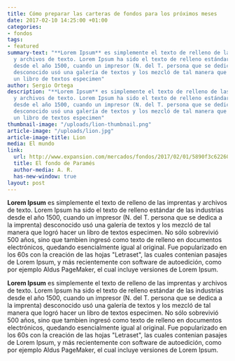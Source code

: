```yaml
---
title: Cómo preparar las carteras de fondos para los próximos meses
date: 2017-02-10 14:25:00 +01:00
categories:
- fondos
tags:
- featured
summary-text: "**Lorem Ipsum** es simplemente el texto de relleno de las imprentas
  y archivos de texto. Lorem Ipsum ha sido el texto de relleno estándar de las industrias
  desde el año 1500, cuando un impresor (N. del T. persona que se dedica a la imprenta)
  desconocido usó una galería de textos y los mezcló de tal manera que logró hacer
  un libro de textos especimen"
author: Sergio Ortega
description: "**Lorem Ipsum** es simplemente el texto de relleno de las imprentas
  y archivos de texto. Lorem Ipsum ha sido el texto de relleno estándar de las industrias
  desde el año 1500, cuando un impresor (N. del T. persona que se dedica a la imprenta)
  desconocido usó una galería de textos y los mezcló de tal manera que logró hacer
  un libro de textos especimen"
thumbnail-image: "/uploads/lion-thumbnail.png"
article-image: "/uploads/lion.jpg"
article-image-title: Lion
media: El mundo
link:
  url: http://www.expansion.com/mercados/fondos/2017/02/01/5890f3c622601d4a678b4653.html?intcmp=NOT003&s_kw=el_fondo_de_parames_atrajo_151_millones_en_enero
  title: El fondo de Paramés
  author-media: A. R.
  has-new-window: true
layout: post
---
```


**Lorem Ipsum** es simplemente el texto de relleno de las imprentas y archivos de texto. Lorem Ipsum ha sido el texto de relleno estándar de las industrias desde el año 1500, cuando un impresor (N. del T. persona que se dedica a la imprenta) desconocido usó una galería de textos y los mezcló de tal manera que logró hacer un libro de textos especimen. No sólo sobrevivió 500 años, sino que tambien ingresó como texto de relleno en documentos electrónicos, quedando esencialmente igual al original. Fue popularizado en los 60s con la creación de las hojas "Letraset", las cuales contenian pasajes de Lorem Ipsum, y más recientemente con software de autoedición, como por ejemplo Aldus PageMaker, el cual incluye versiones de Lorem Ipsum.

**Lorem Ipsum** es simplemente el texto de relleno de las imprentas y archivos de texto. Lorem Ipsum ha sido el texto de relleno estándar de las industrias desde el año 1500, cuando un impresor (N. del T. persona que se dedica a la imprenta) desconocido usó una galería de textos y los mezcló de tal manera que logró hacer un libro de textos especimen. No sólo sobrevivió 500 años, sino que tambien ingresó como texto de relleno en documentos electrónicos, quedando esencialmente igual al original. Fue popularizado en los 60s con la creación de las hojas "Letraset", las cuales contenian pasajes de Lorem Ipsum, y más recientemente con software de autoedición, como por ejemplo Aldus PageMaker, el cual incluye versiones de Lorem Ipsum.
